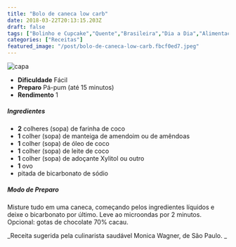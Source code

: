```yaml
---
title: "Bolo de caneca low carb"
date: 2018-03-22T20:13:15.203Z
draft: false
tags: ["Bolinho e Cupcake","Quente","Brasileira","Dia a Dia","Alimentação","Alimentação saudável","Receitas"]
categories: ["Receitas"]
featured_image: "/post/bolo-de-caneca-low-carb.fbcf0ed7.jpeg"
---
```


![capa](/post/bolo-de-caneca-low-carb.fbcf0ed7.jpeg)

*   **Dificuldade** Fácil
*   **Preparo** Pá-pum (até 15 minutos)
*   **Rendimento** 1

##### Ingredientes

*   **2** colheres (sopa) de farinha de coco
*   **1** colher (sopa) de manteiga de amendoim ou de amêndoas
*   **1** colher (sopa) de óleo de coco
*   **1** colher (sopa) de leite de coco
*   **1** colher (sopa) de adoçante Xylitol ou outro
*   **1** ovo
*   pitada de bicarbonato de sódio

##### Modo de Preparo

Misture tudo em uma caneca, começando pelos ingredientes líquidos e deixe o bicarbonato por último. Leve ao microondas por 2 minutos. Opcional: gotas de chocolate 70% cacau.

_Receita sugerida pela culinarista saudável Monica Wagner, de São Paulo. _

